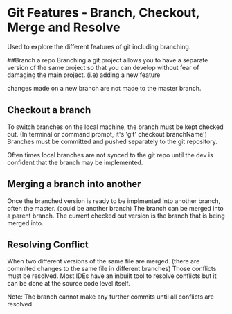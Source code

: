 # Git Features - Branch, Checkout, Merge and Resolve
Used to explore the different features of git including branching.

##Branch a repo
Branching a git project allows you to have a separate version
of the same project so that you can develop without fear of
damaging the main project. (i.e) adding a new feature

changes made on a new branch are not made to the master branch.

## Checkout a branch

To switch branches on the local machine, the branch must be kept
checked out. (In terminal or command prompt, it's 'git' checkout
branchName') Branches must be committed and pushed separately
to the git repository.

Often times local branches are not synced to the git repo until
the dev is confident that the branch may be implemented.

## Merging a branch into another

Once the branched version is ready to be implmented into another
branch, often the master. (could be another branch)
The branch can be merged into a parent branch. The current checked
out version is the branch that is being merged into.

## Resolving Conflict

When two different versions of the same file are merged. (there
are commited changes to the same file in different branches)
Those conflicts must be resolved. Most IDEs have an inbuilt
tool to resolve conflicts but it can be done at the source code
level itself.

Note:
    The branch cannot make any further commits until all conflicts
    are resolved
    


